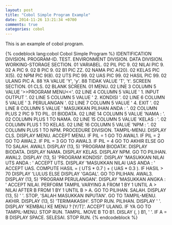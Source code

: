```yaml
---
layout: post
title: "Cobol Simple Program Example"
date: 2014-11-26 13:21:34 +0700
comments: true
categories: cobol
---
```


This is an example of cobol program.

<!-- more -->

{% codeblock lang:cobol Cobol Simple Program <a href=../../../../../downloads/code/cobol/example.cob ><span class="glyphicon glyphicon-floppy-disk"></span></a> %}
       IDENTIFICATION DIVISION.
       PROGRAM-ID. TEST.
       ENVIRONMENT DIVISION.
       DATA DIVISION.
       WORKING-STORAGE SECTION.
       01 VARIABEL.
           02 PIL PIC 9.
           02 NILAI PIC 9.
           02 A PIC 9.
           02 B PIC 9.
           02 B1 PIC ZZ.
           02 NAMA PIC A(20).
           02 KELAS PIC X(5).
           02 NPM PIC 9(8).
           02 UTS PIC 99.
           02 UAS PIC 99.
           02 HASIL PIC 99.
           02 ULANG PIC A.
           88 YA VALUE 'Y', 'y'.
           88 TIDAK VALUE 'T', 't'.
       SCREEN SECTION.
       01 CLS.
           02 BLANK SCREEN.
       01 MENU.
           02 LINE 3 COLUMN 5 VALUE '>>PROGRAM MENU<<'.
           02 LINE 4 COLUMN 5 VALUE ' 1. INPUT OUTPUT '.
           02 LINE 5 COLUMN 5 VALUE ' 2. KONDISI '.
           02 LINE 6 COLUMN 5 VALUE ' 3. PERULANGAN '.
           02 LINE 7 COLUMN 5 VALUE ' 4. EXIT '.
           02 LINE 8 COLUMN 5 VALUE ' MASUKKAN PILIHAN ANDA : '.
           02 COLUMN PLUS 2 PIC 9 TO PIL.
       01 BIODATA.
           02 LINE 14 COLUMN 5 VALUE 'NAMA : '.
           02 COLUMN PLUS 1 TO NAMA.
           02 LINE 15 COLUMN 5 VALUE 'KELAS : '.
           02 COLUMN PLUS 1 TO KELAS.
           02 LINE 16 COLUMN 5 VALUE 'NPM : '.
           02 COLUMN PLUS 1 TO NPM.
       PROCEDURE DIVISION.
       TAMPIL-MENU.
           DISPLAY CLS.
           DISPLAY MENU.
           ACCEPT MENU.
           IF PIL = 1 GO TO AWAL1.
           IF PIL = 2 GO TO AWAL2.
           IF PIL = 3 GO TO AWAL3.
           IF PIL = 4 GO TO AKHIR ELSE GO TO SALAH.
       AWAL1.
           DISPLAY (13, 5) 'PROGRAM BIODATA'.
           DISPLAY BIODATA.
           DISPLAY NAMA.
           DISPLAY KELAS.
           DISPLAY NPM.
           GO TO PILIHAN.
       AWAL2.
           DISPLAY (13, 5) 'PROGRAM KONDISI'.
           DISPLAY 'MASUKKAN NILAI UTS ANDA : ' ACCEPT UTS.
           DISPLAY 'MASUKKAN NILAI UAS ANDA : ' ACCEPT UAS.
           COMPUTE  HASIL = ( UTS * 0.7 ) + ( UAS * 0.3 ).
           IF HASIL > 70 DISPLAY 'LULUS
           ELSE DISPLAY 'GAGAL'.
           GO TO PILIHAN.
       AWAL3.
           DISPLAY (13, 5) 'PROGRAM PERULANGAN'.
           DISPLAY 'MASUKKAN ANGKA : ' ACCEPT NILAI.
           PERFORM TAMPIL
           VARYING A FROM 1 BY 1 UNTIL A > NILAI
               AFTER B FROM 1 BY 1 UNTIL B > A.
           GO TO PILIHAN.
       SALAH.
           DISPLAY (13, 5) ' '.
           STOP, 'SALAH MASUKKAN INPUTAN'.
           GO TO TAMPIL-MENU.
       AKHIR.
           DISPLAY (13, 5) 'TERIMAKASIH'.
           STOP RUN.
       PILIHAN.
           DISPLAY ' '.
           DISPLAY 'KEMBALI KE MENU ? [Y/T]'.
           ACCEPT ULANG.
           IF YA GO TO TAMPIL-MENU.
           STOP RUN.
       TAMPIL.
           MOVE B TO B1.
           DISLAY (, ) B1, ' '.
           IF A = B DISPLAY SPACE.
       SELESAI.
           STOP RUN.
{% endcodeblock %}

